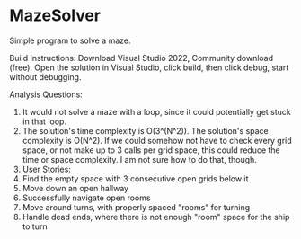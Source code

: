 # MazeSolver
Simple program to solve a maze.

Build Instructions:
Download Visual Studio 2022, Community download (free).  Open the solution in Visual Studio, click build, then click debug, start without debugging.

Analysis Questions:
1) It would not solve a maze with a loop, since it could potentially get stuck in that loop.
2) The solution's time complexity is O(3^(N^2)).  The solution's space complexity is O(N^2).  If we could somehow not have to check every grid space, or not make up to 3 calls per 
   grid space, this could reduce the time or space complexity.  I am not sure how to do that, though.
3) User Stories:
  1) Find the empty space with 3 consecutive open grids below it
  2) Move down an open hallway
  3) Successfully navigate open rooms
  4) Move around turns, with properly spaced "rooms" for turning
  5) Handle dead ends, where there is not enough "room" space for the ship to turn
